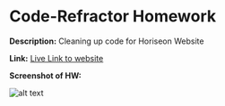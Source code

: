 # Code-Refractor Homework 

**Description:** Cleaning up code for Horiseon Website

**Link:** [Live Link to website](https://kaitdiaz01.github.io/code-refractor/)

**Screenshot of HW:**



![alt text](./assets/images/screencapture-kaitdiaz01-github-io-code-refractor-2022-03-24-17_30_33.png)

